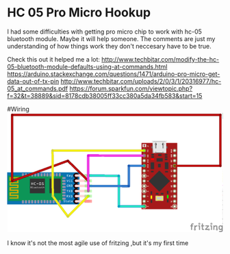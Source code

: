 # HC 05 Pro Micro Hookup
I had some difficulties with getting pro micro chip to work with hc-05 bluetooth module. Maybe it will help someone. The comments are just my understanding of how things work they don't neccesary have to be true.

Check this out it helped me a lot:
http://www.techbitar.com/modify-the-hc-05-bluetooth-module-defaults-using-at-commands.html
https://arduino.stackexchange.com/questions/1471/arduino-pro-micro-get-data-out-of-tx-pin
http://www.techbitar.com/uploads/2/0/3/1/20316977/hc-05_at_commands.pdf
https://forum.sparkfun.com/viewtopic.php?f=32&t=38889&sid=8178cdb38005ff33cc380a5da34fb583&start=15


#Wiring
![alt tag](https://github.com/Sackhorn/HC-05-Pro-Micro-Hookup/blob/master/HC-05%20Layout_bb.png)

I know it's not the most agile use of fritzing ,but it's my first time
